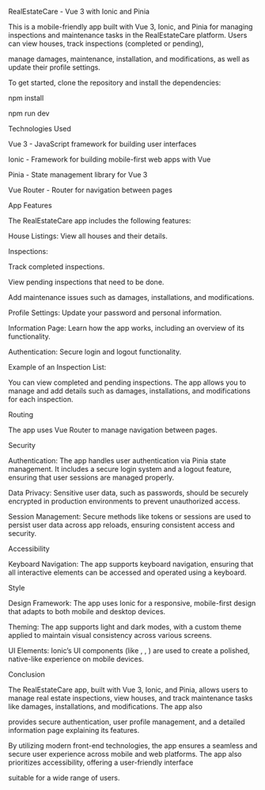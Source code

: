 RealEstateCare - Vue 3 with Ionic and Pinia

This is a mobile-friendly app built with Vue 3, Ionic, and Pinia for managing inspections and maintenance tasks in the RealEstateCare platform. Users can view houses, track inspections (completed or pending),

manage damages, maintenance, installation, and modifications, as well as update their profile settings.



To get started, clone the repository and install the dependencies:

npm install

npm run dev



Technologies Used

Vue 3 - JavaScript framework for building user interfaces

Ionic - Framework for building mobile-first web apps with Vue

Pinia - State management library for Vue 3

Vue Router - Router for navigation between pages

App Features

The RealEstateCare app includes the following features:

House Listings: View all houses and their details.

Inspections:

Track completed inspections.

View pending inspections that need to be done.

Add maintenance issues such as damages, installations, and modifications.

Profile Settings: Update your password and personal information.

Information Page: Learn how the app works, including an overview of its functionality.

Authentication: Secure login and logout functionality.

Example of an Inspection List:

You can view completed and pending inspections. The app allows you to manage and add details such as damages, installations, and modifications for each inspection.



Routing

The app uses Vue Router to manage navigation between pages. 


Security

Authentication: The app handles user authentication via Pinia state management. It includes a secure login system and a logout feature, ensuring that user sessions are managed properly.

Data Privacy: Sensitive user data, such as passwords, should be securely encrypted in production environments to prevent unauthorized access.

Session Management: Secure methods like tokens or sessions are used to persist user data across app reloads, ensuring consistent access and security.

Accessibility

Keyboard Navigation: The app supports keyboard navigation, ensuring that all interactive elements can be accessed and operated using a keyboard.


Style

Design Framework: The app uses Ionic for a responsive, mobile-first design that adapts to both mobile and desktop devices.

Theming: The app supports light and dark modes, with a custom theme applied to maintain visual consistency across various screens.

UI Elements: Ionic’s UI components (like <ion-button>, <ion-input>, <ion-list>) are used to create a polished, native-like experience on mobile devices.

Conclusion

The RealEstateCare app, built with Vue 3, Ionic, and Pinia, allows users to manage real estate inspections, view houses, and track maintenance tasks like damages, installations, and modifications. The app also 

provides secure authentication, user profile management, and a detailed information page explaining its features.

By utilizing modern front-end technologies, the app ensures a seamless and secure user experience across mobile and web platforms. The app also prioritizes accessibility, offering a user-friendly interface

suitable for a wide range of users.
